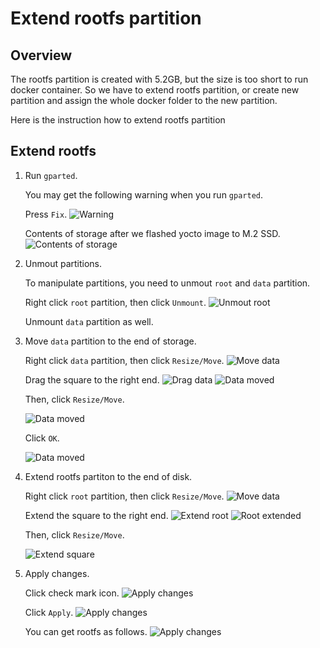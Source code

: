 # Extend rootfs partition

## Overview

The rootfs partition is created with 5.2GB, but the size is too short to run docker container.
So we have to extend rootfs partition, or create new partition and assign the whole docker folder to the new partition.

Here is the instruction how to extend rootfs partition

## Extend rootfs

1. Run `gparted`.

   You may get the following warning when you run `gparted`.

   Press `Fix`.
   ![Warning](images/extend_rootfs/gparted01.png)

   Contents of storage after we flashed yocto image to M.2 SSD.
   ![Contents of storage](images/extend_rootfs/gparted02.png)

1. Unmout partitions.

   To manipulate partitions, you need to unmout `root` and `data` partition.

   Right click `root` partition, then click `Unmount`.
   ![Unmout root](images/extend_rootfs/gparted03.png)

   Unmount `data` partition as well.

1. Move `data` partition to the end of storage.

   Right click `data` partition, then click `Resize/Move`.
   ![Move data](images/extend_rootfs/gparted04.png)

   Drag the square to the right end.
   ![Drag data](images/extend_rootfs/gparted05.png)
   ![Data moved](images/extend_rootfs/gparted06.png)

   Then, click `Resize/Move`.

   ![Data moved](images/extend_rootfs/gparted07.png)

   Click `OK`.

   ![Data moved](images/extend_rootfs/gparted08.png)

1. Extend rootfs partiton to the end of disk.

   Right click `root` partition, then click `Resize/Move`.
   ![Move data](images/extend_rootfs/gparted09.png)

   Extend the square to the right end.
   ![Extend root](images/extend_rootfs/gparted10.png)
   ![Root extended](images/extend_rootfs/gparted11.png)

   Then, click `Resize/Move`.

   ![Extend square](images/extend_rootfs/gparted12.png)

1. Apply changes.

   Click check mark icon.
   ![Apply changes](images/extend_rootfs/gparted13.png)

   Click `Apply`.
   ![Apply changes](images/extend_rootfs/gparted14.png)

   You can get rootfs as follows.
   ![Apply changes](images/extend_rootfs/gparted15.png)
